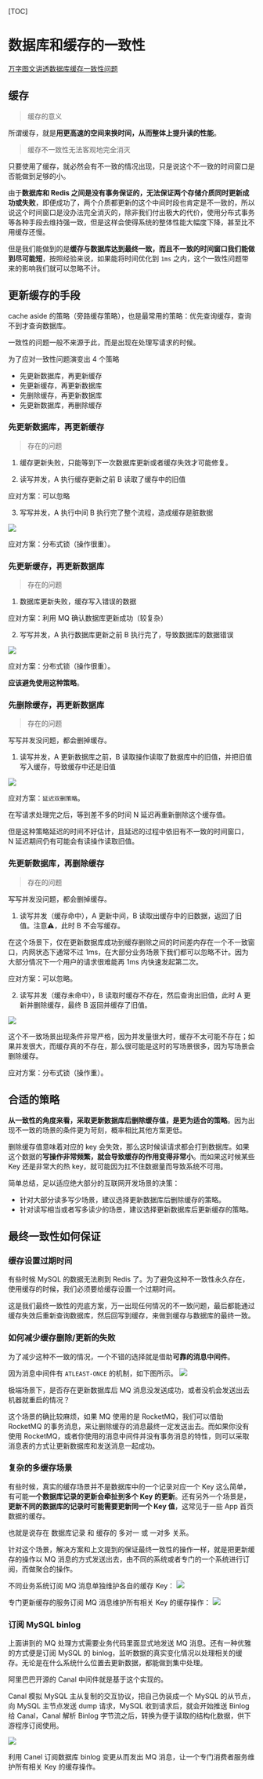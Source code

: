 
[TOC]
# 数据库和缓存的一致性

[万字图文讲透数据库缓存一致性问题](https://cloud.tencent.com/developer/article/2168718)

## 缓存

> 缓存的意义

所谓缓存，就是**用更高速的空间来换时间，从而整体上提升读的性能**。

> 缓存不一致性无法客观地完全消灭

只要使用了缓存，就必然会有不一致的情况出现，只是说这个不一致的时间窗口是否能做到足够的小。

由于**数据库和 Redis 之间是没有事务保证的，无法保证两个存储介质同时更新成功或失败**，即便成功了，两个介质都更新的这个中间时段也肯定是不一致的，所以说这个时间窗口是没办法完全消灭的，除非我们付出极大的代价，使用分布式事务等各种手段去维持强一致，但是这样会使得系统的整体性能大幅度下降，甚至比不用缓存还慢。

但是我们能做到的是**缓存与数据库达到最终一致，而且不一致的时间窗口我们能做到尽可能短**，按照经验来说，如果能将时间优化到 `1ms` 之内，这个一致性问题带来的影响我们就可以忽略不计。
## 更新缓存的手段

 cache aside 的策略（旁路缓存策略），也是最常用的策略：优先查询缓存，查询不到才查询数据库。
 
 一致性的问题一般不来源于此，而是出现在处理写请求的时候。
 
为了应对一致性问题演变出 4 个策略
 
- 先更新数据库，再更新缓存
- 先更新缓存，再更新数据库
- 先删除缓存，再更新数据库
- 先更新数据库，再删除缓存

### 先更新数据库，再更新缓存

> 存在的问题

1. 缓存更新失败，只能等到下一次数据库更新或者缓存失效才可能修复。

2. 读写并发，A 执行缓存更新之前 B 读取了缓存中的旧值

应对方案：可以忽略

3. 写写并发，A 执行中间 B 执行完了整个流程，造成缓存是脏数据

![](https://camo.githubusercontent.com/d1808e922e8f038bbcf2f30a40607fcef704ef046f5ee358d038862383bb354b/68747470733a2f2f696d672d626c6f672e6373646e696d672e636e2f696d675f636f6e766572742f38666562616331306231346265643136636239366431643934346364303864612e706e67)

应对方案：分布式锁（操作很重）。

### 先更新缓存，再更新数据库

> 存在的问题

1. 数据库更新失败，缓存写入错误的数据

应对方案：利用 MQ 确认数据库更新成功（较复杂）

2. 写写并发，A 执行数据库更新之前 B 执行完了，导致数据库的数据错误

![](https://camo.githubusercontent.com/6da9f9bed7033915567682a73e91f5ef28a5421b8db128016a1f7344a5922f2c/68747470733a2f2f696d672d626c6f672e6373646e696d672e636e2f696d675f636f6e766572742f34353461383232386136353439313736616437653034383466626133633932622e706e67)

应对方案：分布式锁（操作很重）。

**应该避免使用这种策略**。

### 先删除缓存，再更新数据库

> 存在的问题

写写并发没问题，都会删掉缓存。

1. 读写并发，A 更新数据库之前，B 读取操作读取了数据库中的旧值，并把旧值写入缓存，导致缓存中还是旧值

![](https://camo.githubusercontent.com/814fc380da21adbef9817f3a90f5dc035ba576e578a1327e52c424f1d17623ec/68747470733a2f2f696d672d626c6f672e6373646e696d672e636e2f696d675f636f6e766572742f63633230386332393331623465383839643161353863623635353533373736372e706e67)

应对方案：`延迟双删策略`。

在写请求处理完之后，等到差不多的时间 N 延迟再重新删除这个缓存值。

但是这种策略延迟的时间不好估计，且延迟的过程中依旧有不一致的时间窗口， N 延迟期间仍有可能会有读操作读取旧值。

### 先更新数据库，再删除缓存

> 存在的问题

写写并发没问题，都会删掉缓存。

1. 读写并发（缓存命中），A 更新中间，B 读取出缓存中的旧数据，返回了旧值。注意⚠️，此时 B 不会写缓存。

在这个场景下，仅在更新数据库成功到缓存删除之间的时间差内存在一个不一致窗口，内网状态下通常不过 1ms，在大部分业务场景下我们都可以忽略不计。因为大部分情况下一个用户的请求很难能再 1ms 内快速发起第二次。

应对方案：可以忽略。

2. 读写并发（缓存未命中），B 读取时缓存不存在，然后查询出旧值，此时 A 更新并删除缓存，最终 B 返回并缓存了旧值。

![](https://camo.githubusercontent.com/08f2581f0caefae561e13de55ca4436068824cb371f08e677f1c2957e32cd937/68747470733a2f2f696d672d626c6f672e6373646e696d672e636e2f696d675f636f6e766572742f31636337343031313433653739333833656164393635383261633131623631352e706e67)

这个不一致场景出现条件非常严格，因为并发量很大时，缓存不太可能不存在；如果并发很大，而缓存真的不存在，那么很可能是这时的写场景很多，因为写场景会删除缓存。

应对方案：分布式锁（操作重）。

## 合适的策略

**从一致性的角度来看，采取更新数据库后删除缓存值，是更为适合的策略**。因为出现不一致的场景的条件更为苛刻，概率相比其他方案更低。

删除缓存值意味着对应的 key 会失效，那么这时候读请求都会打到数据库。如果这个数据的**写操作非常频繁，就会导致缓存的作用变得非常小**。而如果这时候某些 Key 还是非常大的热 key，就可能因为扛不住数据量而导致系统不可用。

简单总结，足以适应绝大部分的互联网开发场景的决策：

- 针对大部分读多写少场景，建议选择更新数据库后删除缓存的策略。
- 针对读写相当或者写多读少的场景，建议选择更新数据库后更新缓存的策略。

## 最终一致性如何保证

### 缓存设置过期时间

有些时候 MySQL 的数据无法刷到 Redis 了。为了避免这种不一致性永久存在，使用缓存的时候，我们必须要给缓存设置一个过期时间。

这是我们最终一致性的兜底方案，万一出现任何情况的不一致问题，最后都能通过缓存失效后重新查询数据库，然后回写到缓存，来做到缓存与数据库的最终一致。

### 如何减少缓存删除/更新的失败

为了减少这种不一致的情况，一个不错的选择就是借助**可靠的消息中间件**。

因为消息中间件有 `ATLEAST-ONCE` 的机制，如下图所示。
![](https://ask.qcloudimg.com/http-save/yehe-170434/999b688f34026d13ebc431f0da003df6.jpg)

极端场景下，是否存在更新数据库后 MQ 消息没发送成功，或者没机会发送出去机器就重启的情况？

这个场景的确比较麻烦，如果 MQ 使用的是 RocketMQ，我们可以借助 RocketMQ 的事务消息，来让删除缓存的消息最终一定发送出去。而如果你没有使用 RocketMQ，或者你使用的消息中间件并没有事务消息的特性，则可以采取消息表的方式让更新数据库和发送消息一起成功。

### 复杂的多缓存场景

有些时候，真实的缓存场景并不是数据库中的一个记录对应一个 Key 这么简单，有可能**一个数据库记录的更新会牵扯到多个 Key 的更新**。还有另外一个场景是，**更新不同的数据库的记录时可能需要更新同一个 Key 值**，这常见于一些 App 首页数据的缓存。

也就是说存在 数据库记录 和 缓存的 多对一 或 一对多 关系。

针对这个场景，解决方案和上文提到的保证最终一致性的操作一样，就是把更新缓存的操作以 MQ 消息的方式发送出去，由不同的系统或者专门的一个系统进行订阅，而做聚合的操作。

不同业务系统订阅 MQ 消息单独维护各自的缓存 Key：
![](https://ask.qcloudimg.com/http-save/yehe-170434/9c8b3066f464480b691823e59b3ffaa0.jpg)

专门更新缓存的服务订阅 MQ 消息维护所有相关 Key 的缓存操作：
![](https://ask.qcloudimg.com/http-save/yehe-170434/2e0af12abf2975ed012cf107435e0f5d.jpg)

### 订阅 MySQL binlog

上面讲到的 MQ 处理方式需要业务代码里面显式地发送 MQ 消息。还有一种优雅的方式便是订阅 MySQL 的 binlog，监听数据的真实变化情况以处理相关的缓存。无论是在什么系统什么位置去更新数据，都能做到集中处理。

阿里巴巴开源的 Canal 中间件就是基于这个实现的。

Canal 模拟 MySQL 主从复制的交互协议，把自己伪装成一个 MySQL 的从节点，向 MySQL 主节点发送 dump 请求，MySQL 收到请求后，就会开始推送 Binlog 给 Canal，Canal 解析 Binlog 字节流之后，转换为便于读取的结构化数据，供下游程序订阅使用。

![](https://ask.qcloudimg.com/http-save/yehe-170434/829b8495cc645ac822e0c005ef383674.jpg)

利用 Canel 订阅数据库 binlog 变更从而发出 MQ 消息，让一个专门消费者服务维护所有相关 Key 的缓存操作。

